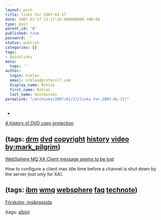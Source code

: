 ```yaml
---
layout: post
title: links for 2007-01-17
date: 2007-01-17 13:17:26.000000000 +00:00
type: post
parent_id: '0'
published: true
password: ''
status: publish
categories: []
tags:
- Quicklinks
meta:
  tags: ''
author:
  login: niklas
  email: niklas@protocol7.com
  display_name: Niklas
  first_name: Niklas
  last_name: Gustavsson
permalink: "/archives/2007/01/17/links-for-2007-01-17/"
---
```

- 
[A history of DVD copy protection](http://diveintomark.org/archives/2007/01/16/a-history-of-dvd-copy-protection)

(tags: [drm](http://del.icio.us/protocol7/drm) [dvd](http://del.icio.us/protocol7/dvd) [copyright](http://del.icio.us/protocol7/copyright) [history](http://del.icio.us/protocol7/history) [video](http://del.icio.us/protocol7/video) [by:mark\_pilgrim](http://del.icio.us/protocol7/by:mark_pilgrim))
- 
[WebSphere MQ XA Client message seems to be lost](http://www-1.ibm.com/support/docview.wss?rs=171&context=SSFKSJ&q1=clientidle&uid=swg21197630&loc=en_US&cs=utf-8&lang=en)

How to configure a client max idle time before a channel is shut down by the server (not only for XA).

(tags: [ibm](http://del.icio.us/protocol7/ibm) [wmq](http://del.icio.us/protocol7/wmq) [websphere](http://del.icio.us/protocol7/websphere) [faq](http://del.icio.us/protocol7/faq) [technote](http://del.icio.us/protocol7/technote))
- 
[Förskolor, ingångssida](http://www5.goteborg.se/prod/linnestaden/dalis2.nsf/vyPublicerade/2A34E2D44450F6A6C1256C7000544CDA?OpenDocument)

(tags: [albin](http://del.icio.us/protocol7/albin))
